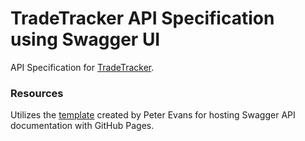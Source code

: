 # TradeTracker API Specification using Swagger UI

API Specification for [TradeTracker](https://github.com/david-acker/Trade-Tracker).

### Resources

Utilizes the [template](https://github.com/peter-evans/swagger-github-pages) created by Peter Evans for hosting Swagger API documentation with GitHub Pages.
